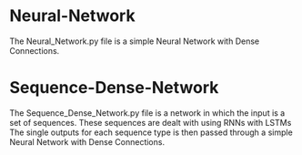 # Neural-Network
The Neural_Network.py file is a simple Neural Network with Dense Connections.

# Sequence-Dense-Network
The Sequence_Dense_Network.py file is a network in which the input is a set of sequences. These sequences are dealt with using RNNs with LSTMs
The single outputs for each sequence type is then passed through a simple Neural Network with Dense Connections.

